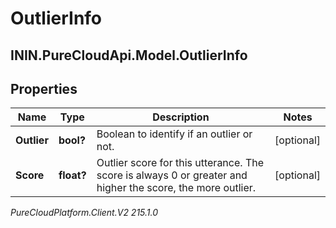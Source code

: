 # OutlierInfo

## ININ.PureCloudApi.Model.OutlierInfo

## Properties

|Name | Type | Description | Notes|
|------------ | ------------- | ------------- | -------------|
| **Outlier** | **bool?** | Boolean to identify if an outlier or not. | [optional] |
| **Score** | **float?** | Outlier score for this utterance. The score is always 0 or greater and higher the score, the more outlier. | [optional] |



_PureCloudPlatform.Client.V2 215.1.0_
